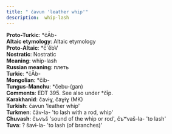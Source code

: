 ```yaml
---
title: " čavun 'leather whip'"
description:  whip-lash
---
```


<strong>Proto-Turkic</strong>:  *čĀb-<br>
<strong>Altaic etymology</strong>:  Altaic etymology<br>
<strong> Proto-Altaic</strong>:  *č`ḗbV<br>
<strong>Nostratic</strong>:  Nostratic<br>
<strong>Meaning</strong>:  whip-lash<br>
<strong>Russian meaning</strong>:  плеть<br>
<strong>Turkic</strong>:  *čĀb-<br>
<strong>Mongolian</strong>:  *čib-<br>
<strong>Tungus-Manchu</strong>:  *čebu-(gan)<br>
<strong>Comments</strong>:  EDT 395. See also under *čɨ̄p.<br>
<strong>Karakhanid</strong>:  čavɨɣ, čaɣɨɣ (MK)<br>
<strong>Turkish</strong>:  čavun 'leather whip'<br>
<strong>Turkmen</strong>:  čāv-la- 'to lash with a rod, whip'<br>
<strong>Chuvash</strong>:  čъvъš 'sound of the whip or rod', čъʷvaš-la- 'to lash'<br>
<strong>Tuva</strong>:  ? šavɨ-la- 'to lash (of branches)'<br>


